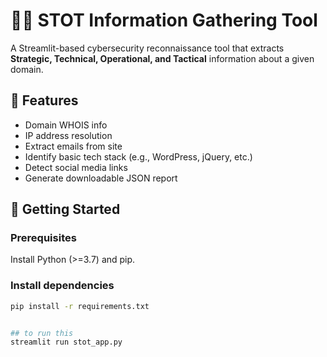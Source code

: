 # 🕵️‍♂️ STOT Information Gathering Tool

A Streamlit-based cybersecurity reconnaissance tool that extracts **Strategic, Technical, Operational, and Tactical** information about a given domain.

## 📌 Features

- Domain WHOIS info
- IP address resolution
- Extract emails from site
- Identify basic tech stack (e.g., WordPress, jQuery, etc.)
- Detect social media links
- Generate downloadable JSON report

## 🚀 Getting Started

### Prerequisites

Install Python (>=3.7) and pip.

### Install dependencies

```bash
pip install -r requirements.txt


## to run this 
streamlit run stot_app.py
